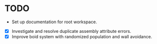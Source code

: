 # TODO
- Set up documentation for root workspace.
- [x] Investigate and resolve duplicate assembly attribute errors.
- [x] Improve boid system with randomized population and wall avoidance.
